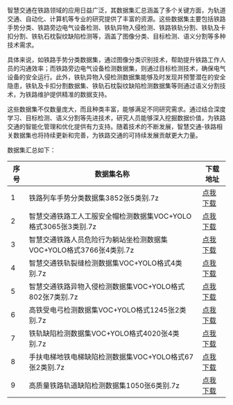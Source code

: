 智慧交通在铁路领域的应用日益广泛，其数据集汇总涵盖了多个关键方面，为轨道交通、自动化、计算机等专业的研究提供了丰富的资源。这些数据集主要包括铁路手势分类、铁路旁边电气设备检测、铁轨异物入侵检测、铁路铁轨分割、铁轨及卡扣分割、铁轨石枕裂纹缺陷检测等，涵盖了图像分类、目标检测、语义分割等多种技术需求。

具体来说，如铁路手势分类数据集，通过图像分类识别技术，帮助提升铁路工作人员的沟通效率；而铁路旁边电气设备检测数据集，则通过目标检测技术，确保电气设备的安全运行。此外，铁轨异物入侵检测数据集能够及时发现并预警潜在的安全隐患，铁轨及卡扣分割数据集、铁轨石枕裂纹缺陷检测数据集等则通过语义分割技术，为铁路维护提供精准的数据支持。

这些数据集不仅数量庞大，而且种类丰富，能够满足不同研究需求。通过结合深度学习、目标检测、语义分割等先进技术，研究人员能够深入挖掘数据价值，为铁路交通的智能化管理和优化提供有力支持。随着技术的不断发展，智慧交通-铁路相关数据集也将持续更新和完善，为铁路交通的可持续发展贡献更大力量。

数据集汇总如下：

<table>
<thead><tr><th>序号</th><th>数据集名称</th><th>下载地址</th></tr></thead>
<tbody>
<tr><td>1</td><td>铁路列车手势分类数据集3852张5类别.7z</td><td><a href="https://download.csdn.net/download/FL1623863129/89755907">点我下载</a></td></tr>
<tr><td>2</td><td>智慧交通铁路工人工服安全帽检测数据集VOC+YOLO格式3065张3类别.7z</td><td><a href="https://download.csdn.net/download/FL1623863129/89755900">点我下载</a></td></tr>
<tr><td>3</td><td>智慧交通铁路人员危险行为躺站坐检测数据集VOC+YOLO格式3766张4类别.7z</td><td><a href="https://download.csdn.net/download/FL1623863129/89755739">点我下载</a></td></tr>
<tr><td>4</td><td>智慧交通铁轨裂缝检测数据集VOC+YOLO格式4类别.7z</td><td><a href="https://download.csdn.net/download/FL1623863129/89755275">点我下载</a></td></tr>
<tr><td>5</td><td>智慧交通铁路异物入侵检测数据集VOC+YOLO格式802张7类别.7z</td><td><a href="https://download.csdn.net/download/FL1623863129/89755265">点我下载</a></td></tr>
<tr><td>6</td><td>高铁受电弓检测数据集VOC+YOLO格式1245张2类别.7z</td><td><a href="https://download.csdn.net/download/FL1623863129/89740042">点我下载</a></td></tr>
<tr><td>7</td><td>铁轨缺陷检测数据集VOC+YOLO格式4020张4类别.7z</td><td><a href="https://download.csdn.net/download/FL1623863129/89655663">点我下载</a></td></tr>
<tr><td>8</td><td>手扶电梯地铁电梯缺陷检测数据集VOC+YOLO格式67张2类别.7z</td><td><a href="https://download.csdn.net/download/FL1623863129/89301571">点我下载</a></td></tr>
<tr><td>9</td><td>高质量铁路轨道缺陷检测数据集1050张6类别.7z</td><td><a href="https://download.csdn.net/download/FL1623863129/89003908">点我下载</a></td></tr>
</tbody>
</table>
